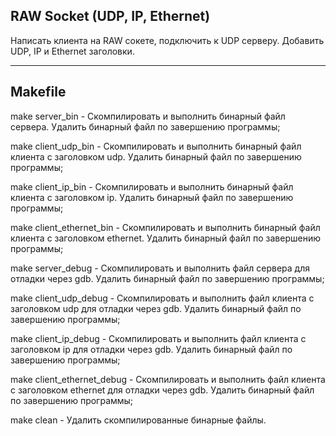 ## RAW Socket (UDP, IP, Ethernet)

Написать клиента на RAW сокете, подключить к UDP серверу. Добавить UDP, IP и Ethernet заголовки.

---

## Makefile

make server_bin - Скомпилировать и выполнить бинарный файл сервера. Удалить бинарный файл по завершению программы;

make client_udp_bin - Скомпилировать и выполнить бинарный файл клиента с заголовком udp. Удалить бинарный файл по завершению программы;

make client_ip_bin - Скомпилировать и выполнить бинарный файл клиента с заголовком ip. Удалить бинарный файл по завершению программы;

make client_ethernet_bin - Скомпилировать и выполнить бинарный файл клиента с заголовком ethernet. Удалить бинарный файл по завершению программы;

make server_debug - Скомпилировать и выполнить файл сервера для отладки через gdb. Удалить бинарный файл по завершению программы;

make client_udp_debug - Скомпилировать и выполнить файл клиента с заголовком udp для отладки через gdb. Удалить бинарный файл по завершению программы;

make client_ip_debug - Скомпилировать и выполнить файл клиента с заголовком ip для отладки через gdb. Удалить бинарный файл по завершению программы;

make client_ethernet_debug - Скомпилировать и выполнить файл клиента с заголовком ethernet для отладки через gdb. Удалить бинарный файл по завершению программы;

make clean - Удалить скомпилированные бинарные файлы.
